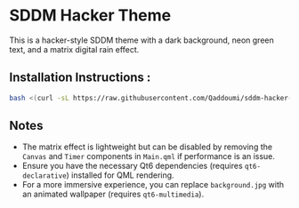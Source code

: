 
# SDDM Hacker Theme
This is a hacker-style SDDM theme with a dark background, neon green text, and a matrix digital rain effect.


## Installation Instructions :

```bash
bash <(curl -sL https://raw.githubusercontent.com/Qaddoumi/sddm-hacker-theme/main/install.sh)
```

## Notes
- The matrix effect is lightweight but can be disabled by removing the `Canvas` and `Timer` components in `Main.qml` if performance is an issue.
- Ensure you have the necessary Qt6 dependencies (requires `qt6-declarative`) installed for QML rendering.
- For a more immersive experience, you can replace `background.jpg` with an animated wallpaper (requires `qt6-multimedia`).
